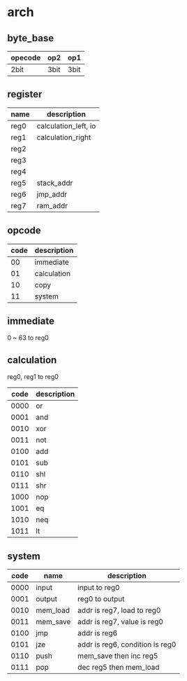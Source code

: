 # arch

## byte_base

|opecode|op2|op1|
|---|---|---|
|2bit|3bit|3bit|

## register

|name|description|
|---|---|
|reg0|calculation_left, io|
|reg1|calculation_right|
|reg2||
|reg3||
|reg4||
|reg5|stack_addr|
|reg6|jmp_addr|
|reg7|ram_addr|

## opcode

|code|description|
|---|---|
|00|immediate|
|01|calculation|
|10|copy|
|11|system|

## immediate
0 ~ 63 to reg0

## calculation
reg0, reg1 to reg0

|code|description|
|---|---|
|0000|or|
|0001|and|
|0010|xor|
|0011|not|
|0100|add|
|0101|sub|
|0110|shl|
|0111|shr|
|1000|nop|
|1001|eq|
|1010|neq|
|1011|lt|

## system

|code|name|description|
|---|---|---|
|0000|input|input to reg0|
|0001|output|reg0 to output|
|0010|mem_load|addr is reg7, load to reg0|
|0011|mem_save|addr is reg7, value is reg0|
|0100|jmp|addr is reg6|
|0101|jze|addr is reg6, condition is reg0|
|0110|push|mem_save then inc reg5|
|0111|pop|dec reg5 then mem_load|
